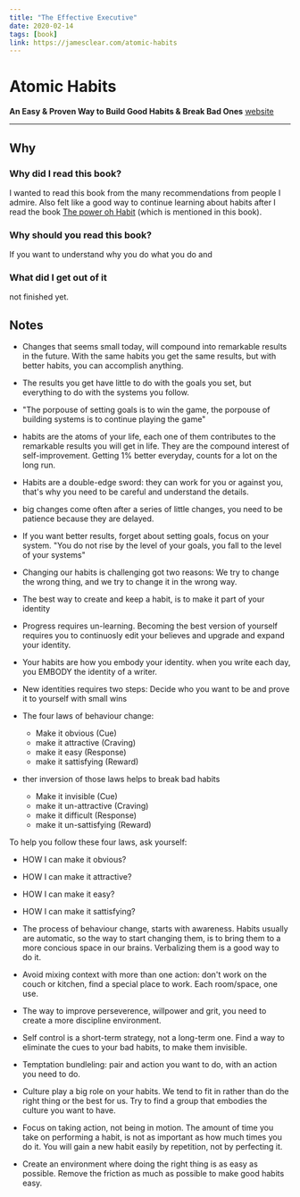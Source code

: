 ```yaml
---
title: "The Effective Executive"
date: 2020-02-14
tags: [book]
link: https://jamesclear.com/atomic-habits
---
```


# Atomic Habits

**An Easy & Proven Way to Build Good Habits & Break Bad Ones**
[website](https://jamesclear.com/atomic-habits)

---

## Why

### Why did I read this book?

I wanted to read this book from the many recommendations from people I admire. Also felt like a good way to continue learning about habits after I read the book [The power oh Habit](https://www.amazon.com/Power-Habit-What-Life-Business/dp/081298160X) (which is mentioned in this book).

### Why should you read this book?

If you want to understand why you do what you do and

### What did I get out of it

not finished yet.

## Notes

- Changes that seems small today, will compound into remarkable results in the future. With the same habits you get the same results, but with better habits, you can accomplish anything.
- The results you get have little to do with the goals you set, but everything to do with the systems you follow.
- "The porpouse of setting goals is to win the game, the porpouse of building systems is to continue playing the game"
- habits are the atoms of your life, each one of them contributes to the remarkable results you will get in life. They are the compound interest of self-improvement. Getting 1% better everyday, counts for a lot on the long run.
- Habits are a double-edge sword: they can work for you or against you, that's why you need to be careful and understand the details.
- big changes come often after a series of little changes, you need to be patience because they are delayed.
- If you want better results, forget about setting goals, focus on your system. "You do not rise by the level of your goals, you fall to the level of your systems"
- Changing our habits is challenging got two reasons: We try to change the wrong thing, and we try to change it in the wrong way.
- The best way to create and keep a habit, is to make it part of your identity
- Progress requires un-learning. Becoming the best version of yourself requires you to continuosly edit your believes and upgrade and expand your identity.
- Your habits are how you embody your identity. when you write each day, you EMBODY the identity of a writer.
- New identities requires two steps: Decide who you want to be and prove it to yourself with small wins

- The four laws of behaviour change:

  - Make it obvious (Cue)
  - make it attractive (Craving)
  - make it easy (Response)
  - make it sattisfying (Reward)

- ther inversion of those laws helps to break bad habits
  - Make it invisible (Cue)
  - make it un-attractive (Craving)
  - make it difficult (Response)
  - make it un-sattisfying (Reward)

To help you follow these four laws, ask yourself:

- HOW I can make it obvious?
- HOW I can make it attractive?
- HOW I can make it easy?
- HOW I can make it sattisfying?

- The process of behaviour change, starts with awareness. Habits usually are automatic, so the way to start changing them, is to bring them to a more concious space in our brains. Verbalizing them is a good way to do it.
- Avoid mixing context with more than one action: don't work on the couch or kitchen, find a special place to work. Each room/space, one use.
- The way to improve perseverence, willpower and grit, you need to create a more discipline environment.
- Self control is a short-term strategy, not a long-term one. Find a way to eliminate the cues to your bad habits, to make them invisible.
- Temptation bundleling: pair and action you want to do, with an action you need to do.
- Culture play a big role on your habits. We tend to fit in rather than do the right thing or the best for us. Try to find a group that embodies the culture you want to have.
- Focus on taking action, not being in motion. The amount of time you take on performing a habit, is not as important as how much times you do it. You will gain a new habit easily by repetition, not by perfecting it.
- Create an environment where doing the right thing is as easy as possible. Remove the friction as much as possible to make good habits easy.